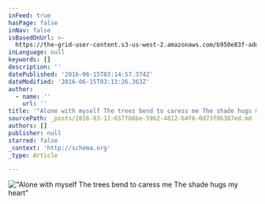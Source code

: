 ```yaml
---
inFeed: true
hasPage: false
inNav: false
isBasedOnUrl: >-
  https://the-grid-user-content.s3-us-west-2.amazonaws.com/b950e83f-addf-4fe4-880b-3fcac8c757bd.png
inLanguage: null
keywords: []
description: ''
datePublished: '2016-06-15T03:14:57.374Z'
dateModified: '2016-06-15T03:13:26.363Z'
author:
  - name: ''
    url: ''
title: '"Alone with myself The trees bend to caress me The shade hugs my heart"'
sourcePath: _posts/2016-03-12-657fb6be-59b2-4812-b4f6-0d73f0b387ed.md
authors: []
publisher: null
starred: false
_context: 'http://schema.org'
_type: Article

---
```

!["Alone with myself The trees bend to caress me The shade hugs my heart"](https://s3-us-west-2.amazonaws.com/the-grid-img/p/045cd136ac8fe7dce4780311a61df51bf5b72f46.png)
